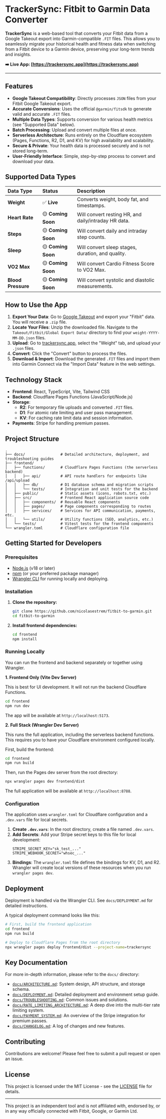 <!--
@file Main project README file.
@description This file provides a comprehensive overview of the TrackerSync application,
including its purpose, features, technology stack, and setup instructions for developers.
-->

# TrackerSync: Fitbit to Garmin Data Converter

**TrackerSync** is a web-based tool that converts your Fitbit data from a Google Takeout export into Garmin-compatible `.FIT` files. This allows you to seamlessly migrate your historical health and fitness data when switching from a Fitbit device to a Garmin device, preserving your long-term trends and insights.

**➡️ Live App: [https://trackersync.app](https://trackersync.app)**

---

## Features

-   **Google Takeout Compatibility**: Directly processes `JSON` files from your Fitbit Google Takeout export.
-   **Accurate Conversions**: Uses the official `@garmin/fitsdk` to generate valid and accurate `.FIT` files.
-   **Multiple Data Types**: Supports conversion for various health metrics (see "Supported Data" below).
-   **Batch Processing**: Upload and convert multiple files at once.
-   **Serverless Architecture**: Runs entirely on the Cloudflare ecosystem (Pages, Functions, R2, D1, and KV) for high availability and scalability.
-   **Secure & Private**: Your health data is processed securely and is not stored long-term.
-   **User-Friendly Interface**: Simple, step-by-step process to convert and download your data.

## Supported Data Types

| Data Type        | Status         | Description                                          |
| :--------------- | :------------- | :--------------------------------------------------- |
| **Weight**       | ✅ **Live**      | Converts weight, body fat, and timestamps.           |
| **Heart Rate**   | 🟡 **Coming Soon** | Will convert resting HR, and daily/intraday HR data. |
| **Steps**        | 🟡 **Coming Soon** | Will convert daily and intraday step counts.         |
| **Sleep**        | 🟡 **Coming Soon** | Will convert sleep stages, duration, and quality.    |
| **VO2 Max**      | 🟡 **Coming Soon** | Will convert Cardio Fitness Score to VO2 Max.        |
| **Blood Pressure** | 🟡 **Coming Soon** | Will convert systolic and diastolic measurements.    |

## How to Use the App

1.  **Export Your Data**: Go to [Google Takeout](https://takeout.google.com) and export your "Fitbit" data. You will receive a `.zip` file.
2.  **Locate Your Files**: Unzip the downloaded file. Navigate to the `Takeout/Fitbit/Global Export Data/` directory to find your `weight-YYYY-MM-DD.json` files.
3.  **Upload**: Go to [trackersync.app](https://trackersync.app), select the "Weight" tab, and upload your `.json` files.
4.  **Convert**: Click the "Convert" button to process the files.
5.  **Download & Import**: Download the generated `.FIT` files and import them into Garmin Connect via the "Import Data" feature in the web settings.

## Technology Stack

-   **Frontend**: React, TypeScript, Vite, Tailwind CSS
-   **Backend**: Cloudflare Pages Functions (JavaScript/Node.js)
-   **Storage**:
    -   **R2**: For temporary file uploads and converted `.FIT` files.
    -   **D1**: For atomic rate limiting and user pass management.
    -   **KV**: For caching rate limit data and session information.
-   **Payments**: Stripe for handling premium passes.

## Project Structure

```
.
├── docs/                # Detailed architecture, deployment, and troubleshooting guides
├── frontend/
│   ├── functions/       # Cloudflare Pages Functions (the serverless backend)
│   │   ├── api/         # API route handlers for endpoints like /api/upload
│   │   ├── db/          # D1 database schema and migration scripts
│   │   └── tests/       # Integration and unit tests for the backend
│   ├── public/          # Static assets (icons, robots.txt, etc.)
│   ├── src/             # Frontend React application source code
│   │   ├── components/  # Reusable React components
│   │   ├── pages/       # Page components corresponding to routes
│   │   ├── services/    # Services for API communication, payments, etc.
│   │   └── utils/       # Utility functions (SEO, analytics, etc.)
│   └── tests/           # Vitest tests for the frontend components
└── wrangler.toml        # Cloudflare configuration file
```

## Getting Started for Developers

### Prerequisites

-   [Node.js](https://nodejs.org/) (v18 or later)
-   [npm](https://www.npmjs.com/) (or your preferred package manager)
-   [Wrangler CLI](https://developers.cloudflare.com/workers/wrangler/install-and-update/) for running locally and deploying.

### Installation

1.  **Clone the repository:**
    ```bash
    git clone https://github.com/nicolasestrem/fitbit-to-garmin.git
    cd fitbit-to-garmin
    ```

2.  **Install frontend dependencies:**
    ```bash
    cd frontend
    npm install
    ```

### Running Locally

You can run the frontend and backend separately or together using Wrangler.

**1. Frontend Only (Vite Dev Server)**

This is best for UI development. It will not run the backend Cloudflare Functions.

```bash
cd frontend
npm run dev
```

The app will be available at `http://localhost:5173`.

**2. Full Stack (Wrangler Dev Server)**

This runs the full application, including the serverless backend functions. This requires you to have your Cloudflare environment configured locally.

First, build the frontend:

```bash
cd frontend
npm run build
```

Then, run the Pages dev server from the root directory:

```bash
npx wrangler pages dev frontend/dist
```

The full application will be available at `http://localhost:8788`.

### Configuration

The application uses `wrangler.toml` for Cloudflare configuration and a `.dev.vars` file for local secrets.

1.  **Create `.dev.vars`**: In the root directory, create a file named `.dev.vars`.
2.  **Add Secrets**: Add your Stripe secret keys to this file for local development:
    ```
    STRIPE_SECRET_KEY="sk_test_..."
    STRIPE_WEBHOOK_SECRET="whsec_..."
    ```
3.  **Bindings**: The `wrangler.toml` file defines the bindings for KV, D1, and R2. Wrangler will create local versions of these resources when you run `wrangler pages dev`.

## Deployment

Deployment is handled via the Wrangler CLI. See `docs/DEPLOYMENT.md` for detailed instructions.

A typical deployment command looks like this:

```bash
# First, build the frontend application
cd frontend
npm run build

# Deploy to Cloudflare Pages from the root directory
npx wrangler pages deploy frontend/dist --project-name=trackersync
```

## Key Documentation

For more in-depth information, please refer to the `docs/` directory:

-   [`docs/ARCHITECTURE.md`](docs/ARCHITECTURE.md): System design, API structure, and storage schema.
-   [`docs/DEPLOYMENT.md`](docs/DEPLOYMENT.md): Detailed deployment and environment setup guide.
-   [`docs/TROUBLESHOOTING.md`](docs/TROUBLESHOOTING.md): Common issues and solutions.
-   [`docs/RATE_LIMITING_ARCHITECTURE.md`](docs/RATE_LIMITING_ARCHITECTURE.md): A deep dive into the multi-tier rate limiting system.
-   [`docs/PAYMENT_SYSTEM.md`](docs/PAYMENT_SYSTEM.md): An overview of the Stripe integration for premium passes.
-   [`docs/CHANGELOG.md`](docs/CHANGELOG.md): A log of changes and new features.

## Contributing

Contributions are welcome! Please feel free to submit a pull request or open an issue.

## License

This project is licensed under the MIT License - see the [LICENSE](LICENSE) file for details.

---

This project is an independent tool and is not affiliated with, endorsed by, or in any way officially connected with Fitbit, Google, or Garmin Ltd.